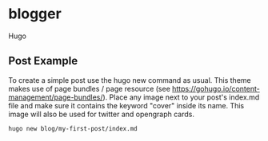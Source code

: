 # blogger
Hugo


## Post Example
To create a simple post use the hugo new command as usual.
This theme makes use of page bundles / page resource (see https://gohugo.io/content-management/page-bundles/).
Place any image next to your post's index.md file and make sure it contains the keyword "cover" inside its name.
This image will also be used for twitter and opengraph cards.

```
hugo new blog/my-first-post/index.md
```
